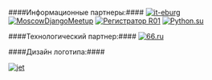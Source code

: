 ####Информационные партнеры:####
[![it-eburg](http://dropbucket.ru/pycon/iteburg)](http://it-eburg.com/)
[![MoscowDjangoMeetup](http://dropbucket.ru/pycon/mdm)](http://moscowdjango.ru/)
[![Регистратор R01](http://dropbucket.ru/pycon/r01)](http://www.r01.ru/)
[![Python.su](http://dropbucket.ru/pycon/python_su)](http://python.su/forum/)

####Технологический партнер:####
[![66.ru](http://dropbucket.ru/pycon/66)](http://66.ru/)


####Дизайн логотипа:####

[![jet](http://dropbucket.ru/pycon/jet)](http://www.jetstyle.ru/)

